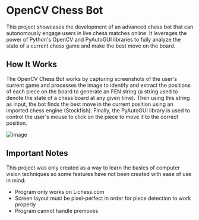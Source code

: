 # OpenCV Chess Bot

This project showcases the development of an advanced chess bot that can autonomously engage users in live chess matches online. It leverages the power of Python's OpenCV and PyAutoGUI libraries to fully analyze the state of a current chess game and make the best move on the board.

## How It Works

The OpenCV Chess Bot works by capturing screenshots of the user's current game and processes the image to identify and extract the positions of each piece on the board to generate an FEN string (a string used to denote the state of a chess board at any given time). Then using this string as input, the bot finds the best move in the current position using an imported chess engine (Stockfish). Finally, the PyAutoGUI library is used to control the user's mouse to click on the piece to move it to the correct position.

![image](https://github.com/Ibrahimango02/OpenCV-Chess-Bot/assets/86329820/ebc849ef-34d3-4b07-8fd9-76a6dcaccd95)

## Important Notes

This project was only created as a way to learn the basics of computer vision techniques so some features have not been created with ease of use in mind:
- Program only works on Lichess.com
- Screen layout must be pixel-perfect in order for piece detection to work properly
- Program cannot handle premoves



